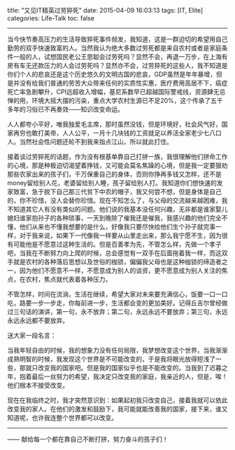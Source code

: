 title: "又见IT精英过劳猝死"
date: 2015-04-09 16:03:13
tags: [IT, Elite]
categories: Life-Talk
toc: false

---

当今快节奏高压力的生活导致猝死事件频发，我知道，这是一群迫切的希望用自己勤劳的双手快速致富的人。当然我认为绝大多数过劳死都是来自农村或者是家庭条件一般的人，试想国民老公王思聪会过劳死吗？显然不会，再退一万步，在上海有房有车无还款压力的人会过劳死吗？显然亦不会，过劳猝死的这些人，我不知道是你们个人的悲哀还是这个历史悠久的文明古国的悲哀，GDP虽然是年年暴增，但是并没有给我们普通的劳苦大众带来任何的实质性实惠，医疗费用高居不下，癌症死亡率急剧攀升，CPI远超收入增幅，基尼系数早已超越国际警戒线，资源肆无忌惮的用，环境大摇大摆的污染，重点大学农村生源已不足20%，这个传承了五千多年的习俗已不再奏效——知识改变命运。

人人都夸小平好，唯我独爱毛主席，那时虽然没钱，但是环境好，社会风气好，国家再穷也敢打美帝，人人公平，一月十几块钱的工资就足以养活全家老少七八口人。当然社会性问题还轮不到我来指点江山，所以就此打住。

接着谈过劳猝死的话题，作为没有根基单靠自己打拼一族，我很理解他们拼命工作的心境，那是种极迫切渴望着挣钱，又可能会莫名焦躁的心境，但是我一定要狠劝那些农家出来的孩子们，千万保重自己的身体，否则你挣再多钱又怎样，还不是money留给别人花，老婆留给别人睡，孩子留给别人打。我知道你们想快速的发家致富，急于脱下自己那三代贫下中农的帽子，我又何尝不想，但是身体是自己的，你不珍惜，没人会替你珍惜。现在不知怎么了，与父母的交流越来越困难，我不知道其它人有没有类似的问题。他们说的我基本没任何兴趣，无非都是谁家娶儿媳妇谁家抱孙子的各种琐事，一天到晚除了催我还是催我，我感兴趣的他们完全不懂，他们从来也不懂我想要的是什么，好像我只要尽快给他们生个孙子就完事一样，对于我来说，如果下一代像我一样要从山里走出来，那么我宁愿不生，因为很有可能他是不愿意过这种生活的。但是百善孝为先，不管怎么样，先做一个孝子吧，当我在不断努力向上爬的时候，总会感觉有一双手在后面拖着我一样，而这双手就是农村的各种落后思想以及世俗的枷锁，偏偏我父母也是这种枷锁的缔造者之一，因为他们不愿意不一样，不愿意成为别人的谈资，更不愿意成为别人关注的焦点，在农村，焦点就代表着各种压力。

不管怎样，时间在流淌，生活在继续，希望大家对未来要充满信心，饭要一口一口吃，路要一步一步走，你每前进一步，生活都会变的更加美好。记得丘吉尔曾经做过三句话的演讲，第一句，永不放弃；第二句，永远永远不要放弃；第三句，永远永远永远都不要放弃。

送大家一段名言：

当我年轻自由的时候，我的想象力没有任何局限，我梦想改变这个世界，当我渐渐成熟明智的时候，我发现这个世界是不可能改变的，于是我将眼光放得短浅了一些，那就只改变我的国家吧。但是我的国家似乎也是不能改变的。当我到了迟暮之年，抱着最后一丝努力的希望，我决定只改变我的家庭，我亲近的人，但是，唉！他们根本不接受改变。

现在在我临终之时，我才突然意识到：如果起初我只改变自己，接着我就可以依此改变我的家人。在他们的激发和鼓励下，我可能就能改善我的国家，接下来，谁又知道呢，也许我连整个世界都可以改变。

---
—— 献给每一个都在靠自己不断打拼，努力奋斗的孩子们！
